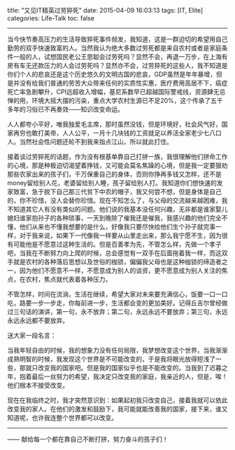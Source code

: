 title: "又见IT精英过劳猝死"
date: 2015-04-09 16:03:13
tags: [IT, Elite]
categories: Life-Talk
toc: false

---

当今快节奏高压力的生活导致猝死事件频发，我知道，这是一群迫切的希望用自己勤劳的双手快速致富的人。当然我认为绝大多数过劳死都是来自农村或者是家庭条件一般的人，试想国民老公王思聪会过劳死吗？显然不会，再退一万步，在上海有房有车无还款压力的人会过劳死吗？显然亦不会，过劳猝死的这些人，我不知道是你们个人的悲哀还是这个历史悠久的文明古国的悲哀，GDP虽然是年年暴增，但是并没有给我们普通的劳苦大众带来任何的实质性实惠，医疗费用高居不下，癌症死亡率急剧攀升，CPI远超收入增幅，基尼系数早已超越国际警戒线，资源肆无忌惮的用，环境大摇大摆的污染，重点大学农村生源已不足20%，这个传承了五千多年的习俗已不再奏效——知识改变命运。

人人都夸小平好，唯我独爱毛主席，那时虽然没钱，但是环境好，社会风气好，国家再穷也敢打美帝，人人公平，一月十几块钱的工资就足以养活全家老少七八口人。当然社会性问题还轮不到我来指点江山，所以就此打住。

接着谈过劳猝死的话题，作为没有根基单靠自己打拼一族，我很理解他们拼命工作的心境，那是种极迫切渴望着挣钱，又可能会莫名焦躁的心境，但是我一定要狠劝那些农家出来的孩子们，千万保重自己的身体，否则你挣再多钱又怎样，还不是money留给别人花，老婆留给别人睡，孩子留给别人打。我知道你们想快速的发家致富，急于脱下自己那三代贫下中农的帽子，我又何尝不想，但是身体是自己的，你不珍惜，没人会替你珍惜。现在不知怎么了，与父母的交流越来越困难，我不知道其它人有没有类似的问题。他们说的我基本没任何兴趣，无非都是谁家娶儿媳妇谁家抱孙子的各种琐事，一天到晚除了催我还是催我，我感兴趣的他们完全不懂，他们从来也不懂我想要的是什么，好像我只要尽快给他们生个孙子就完事一样，对于我来说，如果下一代像我一样要从山里走出来，那么我宁愿不生，因为很有可能他是不愿意过这种生活的。但是百善孝为先，不管怎么样，先做一个孝子吧，当我在不断努力向上爬的时候，总会感觉有一双手在后面拖着我一样，而这双手就是农村的各种落后思想以及世俗的枷锁，偏偏我父母也是这种枷锁的缔造者之一，因为他们不愿意不一样，不愿意成为别人的谈资，更不愿意成为别人关注的焦点，在农村，焦点就代表着各种压力。

不管怎样，时间在流淌，生活在继续，希望大家对未来要充满信心，饭要一口一口吃，路要一步一步走，你每前进一步，生活都会变的更加美好。记得丘吉尔曾经做过三句话的演讲，第一句，永不放弃；第二句，永远永远不要放弃；第三句，永远永远永远都不要放弃。

送大家一段名言：

当我年轻自由的时候，我的想象力没有任何局限，我梦想改变这个世界，当我渐渐成熟明智的时候，我发现这个世界是不可能改变的，于是我将眼光放得短浅了一些，那就只改变我的国家吧。但是我的国家似乎也是不能改变的。当我到了迟暮之年，抱着最后一丝努力的希望，我决定只改变我的家庭，我亲近的人，但是，唉！他们根本不接受改变。

现在在我临终之时，我才突然意识到：如果起初我只改变自己，接着我就可以依此改变我的家人。在他们的激发和鼓励下，我可能就能改善我的国家，接下来，谁又知道呢，也许我连整个世界都可以改变。

---
—— 献给每一个都在靠自己不断打拼，努力奋斗的孩子们！
